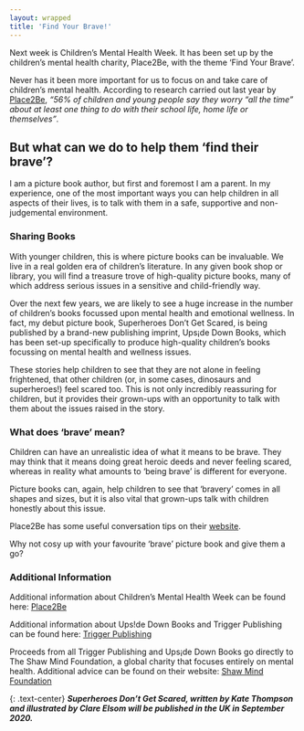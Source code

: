 ```yaml
---
layout: wrapped
title: 'Find Your Brave!'
---
```


Next week is Children’s Mental Health Week. It has been set up by the children’s mental health charity, Place2Be, with the theme ‘Find Your Brave’.

Never has it been more important for us to focus on and take care of children’s mental health. According to research carried out last year by [Place2Be](https://www.childrensmentalhealthweek.org.uk/news/research-children-with-less-sleep-are-more-likely-to-struggle-with-worries/), _“56% of children and young people say they worry “all the time” about at least one thing to do with their school life, home life or themselves”_.

## But what can we do to help them ‘find their brave’?

I am a picture book author, but first and foremost I am a parent. In my experience, one of the most important ways you can help children in all aspects of their lives, is to talk with them in a safe, supportive and non-judgemental environment.


### Sharing Books

With younger children, this is where picture books can be invaluable. We live in a real golden era of children’s literature. In any given book shop or library, you will find a treasure trove of high-quality picture books, many of which address serious issues in a sensitive and child-friendly way.

Over the next few years, we are likely to see a huge increase in the number of children’s books focussed upon mental health and emotional wellness. In fact, my debut picture book, Superheroes Don’t Get Scared, is being published by a brand-new publishing imprint, Ups¡de Down Books, which has been set-up specifically to produce high-quality children’s books focussing on mental health and wellness issues.

These stories help children to see that they are not alone in feeling frightened, that other children (or, in some cases, dinosaurs and superheroes!) feel scared too. This is not only incredibly reassuring for children, but it provides their grown-ups with an opportunity to talk with them about the issues raised in the story.


### What does ‘brave’ mean?

Children can have an unrealistic idea of what it means to be brave. They may think that it means doing great heroic deeds and never feeling scared, whereas in reality what amounts to ‘being brave’ is different for everyone.

Picture books can, again, help children to see that ‘bravery’ comes in all shapes and sizes, but it is also vital that grown-ups talk with children honestly about this issue.

Place2Be has some useful conversation tips on their [website](https://www.childrensmentalhealthweek.org.uk/parents-and-carers/).

Why not cosy up with your favourite ‘brave’ picture book and give them a go?


### Additional Information

Additional information about Children’s Mental Health Week can be found here: [Place2Be](https://www.childrensmentalhealthweek.org.uk/)

Additional information about Ups!de Down Books and Trigger Publishing can be found here: [Trigger Publishing](http://www.triggerpublishing.com/about-us/)

Proceeds from all Trigger Publishing and Ups¡de Down Books go directly to The Shaw Mind Foundation, a global charity that focuses entirely on mental health. Additional advice can be found on their website: [Shaw Mind Foundation](https://shawmindfoundation.org/support/)


{: .text-center}
**_Superheroes Don’t Get Scared, written by Kate Thompson and illustrated by Clare Elsom will be published in the UK in September 2020._**
